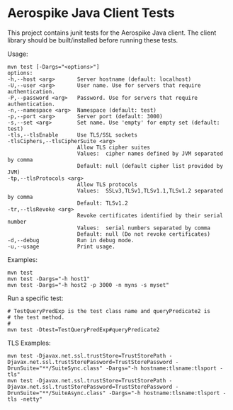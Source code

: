 Aerospike Java Client Tests
===========================

This project contains junit tests for the Aerospike Java client.
The client library should be built/installed before running these tests.
  
Usage:

    mvn test [-Dargs="<options>"]
    options:
    -h,--host <arg>       Server hostname (default: localhost)
    -U,--user <arg>       User name. Use for servers that require authentication.
    -P,--password <arg>   Password. Use for servers that require authentication.
    -n,--namespace <arg>  Namespace (default: test)
    -p,--port <arg>       Server port (default: 3000)
    -s,--set <arg>        Set name. Use 'empty' for empty set (default: test)
    -tls,--tlsEnable      Use TLS/SSL sockets
    -tlsCiphers,--tlsCipherSuite <arg>
                          Allow TLS cipher suites
                          Values:  cipher names defined by JVM separated by comma
                          Default: null (default cipher list provided by JVM)
    -tp,--tlsProtocols <arg>
                          Allow TLS protocols
                          Values:  SSLv3,TLSv1,TLSv1.1,TLSv1.2 separated by comma
                          Default: TLSv1.2
    -tr,--tlsRevoke <arg> 
                          Revoke certificates identified by their serial number
                          Values:  serial numbers separated by comma
                          Default: null (Do not revoke certificates)
    -d,--debug            Run in debug mode.
    -u,--usage            Print usage.

Examples:

    mvn test 
    mvn test -Dargs="-h host1"
    mvn test -Dargs="-h host2 -p 3000 -n myns -s myset"

Run a specific test:

    # TestQueryPredExp is the test class name and queryPredicate2 is
    # the test method.
    #
    mvn test -Dtest=TestQueryPredExp#queryPredicate2

TLS Examples:

    mvn test -Djavax.net.ssl.trustStore=TrustStorePath -Djavax.net.ssl.trustStorePassword=TrustStorePassword -DrunSuite="**/SuiteSync.class" -Dargs="-h hostname:tlsname:tlsport -tls"
    mvn test -Djavax.net.ssl.trustStore=TrustStorePath -Djavax.net.ssl.trustStorePassword=TrustStorePassword -DrunSuite="**/SuiteAsync.class" -Dargs="-h hostname:tlsname:tlsport -tls -netty"
